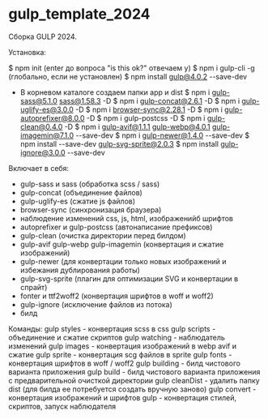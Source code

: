 # gulp_template_2024

Сборка GULP 2024.

Установка:

$ npm init (enter до вопроса "is this ok?" отвечаем y)
$ npm i gulp-cli -g (глобально, если не установлен)
$ npm install gulp@4.0.2 --save-dev

-   В корневом каталоге создаем папки app и dist
    $ npm i gulp-sass@5.1.0 sass@1.58.3 -D
    $ npm i gulp-concat@2.6.1 -D
    $ npm i gulp-uglify-es@3.0.0 -D
    $ npm i browser-sync@2.28.1 -D
    $ npm i gulp-autoprefixer@8.0.0 -D
    $ npm i gulp-postcss -D
    $ npm i gulp-clean@0.4.0 -D
    $ npm i gulp-avif@1.1.1 gulp-webp@4.0.1 gulp-imagemin@7.1.0 --save-dev
    $ npm i gulp-newer@1.4.0 --save-dev
    $ npm install --save-dev gulp-svg-sprite@2.0.3
    $ npm install gulp-ignore@3.0.0 --save-dev

Включает в себя:

-   gulp-sass и sass (обработка scss / sass)
-   gulp-concat (объединение файлов)
-   gulp-uglify-es (сжатие js файлов)
-   browser-sync (синхронизация браузера)
-   наблюдение изменений css, js, html, изображенийб шрифтов
-   autoprefixer и gulp-postcss (автонаписание префиксов)
-   gulp-clean (очистка директории перед билдом)
-   gulp-avif gulp-webp gulp-imagemin (конвертация и сжатие изображений)
-   gulp-newer (для конвертации только новых изображений и избежания дублирования работы)
-   gulp-svg-sprite (плагин для оптимизации SVG и конвертации в спрайт)
-   fonter и ttf2woff2 (конвертация шрифтов в woff и woff2)
-   gulp-ignore (исключение файлов из потока)
-   билд

Команды:
gulp styles - конвертация scss в css
gulp scripts - объединение и сжатие скриптов
gulp watching - наблюдатель изменений
gulp images - конвертация изображений в webp avif и сжатие
gulp sprite - конвертация scg файлов в sprite
gulp fonts - конвертация шрифтов в woff / woff2
gulp building - билд чистового варианта приложения
gulp build - билд чистового варианта приложения с предварительной очисткой директории
gulp cleanDist - удалить папку dist (для билда ее потребуется создать вручную заново)
gulp convert - конвертация изображений и шрифтов
gulp - конвертация стилей, скриптов, запуск наблюдателя
